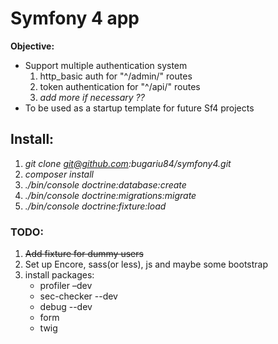 # Symfony 4 app

**Objective:**
* Support multiple authentication system
    1. http_basic auth for "^/admin/" routes
    2. token authentication for "^/api/" routes
    3. *add more if necessary ??*
* To be used as a startup template for future Sf4 projects

## Install:

1. _git clone git@github.com:bugariu84/symfony4.git_
2. _composer install_
3. _./bin/console doctrine:database:create_
4. _./bin/console doctrine:migrations:migrate_
5. _./bin/console doctrine:fixture:load_

### TODO:
1. ~~Add fixture for dummy users~~
2. Set up Encore, sass(or less), js and maybe some bootstrap
3. install packages:
    * profiler –dev
    * sec-checker --dev
    * debug --dev
    * form
    * twig
